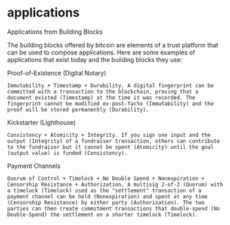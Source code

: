 # applications

Applications from Building Blocks

The building blocks offered by bitcoin are elements of a trust platform that can be used to compose applications. Here are some examples of applications that exist today and the building blocks they use:

Proof-of-Existence (Digital Notary)

    Immutability + Timestamp + Durability. A digital fingerprint can be committed with a transaction to the blockchain, proving that a document existed (Timestamp) at the time it was recorded. The fingerprint cannot be modified ex-post-facto (Immutability) and the proof will be stored permanently (Durability).
Kickstarter (Lighthouse)

    Consistency + Atomicity + Integrity. If you sign one input and the output (Integrity) of a fundraiser transaction, others can contribute to the fundraiser but it cannot be spent (Atomicity) until the goal (output value) is funded (Consistency).
Payment Channels

    Quorum of Control + Timelock + No Double Spend + Nonexpiration + Censorship Resistance + Authorization. A multisig 2-of-2 (Quorum) with a timelock (Timelock) used as the "settlement" transaction of a payment channel can be held (Nonexpiration) and spent at any time (Censorship Resistance) by either party (Authorization). The two parties can then create commitment transactions that double-spend (No Double-Spend) the settlement on a shorter timelock (Timelock).




